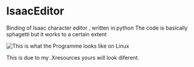 # IsaacEditor
Binding of Isaac character editor , written in python
The code is basically sphagetti but it works to a certain extent

![This is what the Programme looks like on Linux ](http://i.imgur.com/EBPXKj7.png)

[logo]: http://i.imgur.com/EBPXKj7.png "This is what the Program looks like on linux"
This is due to my .Xresources yours will look diferent.
